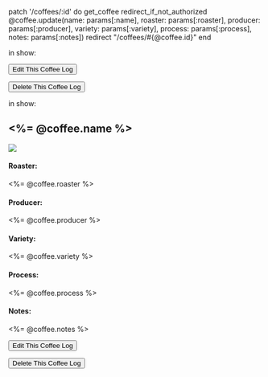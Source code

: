 patch '/coffees/:id' do
        get_coffee
        redirect_if_not_authorized
        @coffee.update(name: params[:name], roaster: params[:roaster], producer: params[:producer], variety: params[:variety], process: params[:process], notes: params[:notes])
        redirect "/coffees/#{@coffee.id}"
end

in show:
<div class="show_buttons">
    <div>
        <p><a href="/coffees/<%= @coffee.id %>/edit"><button class="button">Edit This Coffee Log</button></a></p>
        <form action="/coffees/<%= @coffee.id %>" method="post">
            <p><input type="hidden" name="_method" value="delete"/>
            <input class="button" type="submit" value="Delete This Coffee Log"/></p>
        </form>
    </div>
</div>

in show:
<h2><%= @coffee.name %></h2>

<img id="show_image" src="https://assets.rebelmouse.io/eyJhbGciOiJIUzI1NiIsInR5cCI6IkpXVCJ9.eyJpbWFnZSI6Imh0dHBzOi8vYXNzZXRzLnJibC5tcy8yMzIxNjQ2My9vcmlnaW4uanBnIiwiZXhwaXJlc19hdCI6MTY3Njk4Mjg3MX0.4D2MPJW7OJI2KyBWOKAI72HnvEi9IAN5Y01-r60YhB4/img.jpg?width=1200&coordinates=0%2C1066%2C0%2C1066&height=600" />

<h4>Roaster:</h4>
<p><%= @coffee.roaster %></p>

<h4>Producer:</h4>
<p><%= @coffee.producer %></p>

<h4>Variety:</h4>
<p><%= @coffee.variety %></p>

<h4>Process:</h4>
<p><%= @coffee.process %></p>

<h4>Notes:</h4>
<p><%= @coffee.notes %></p>

<p><a href="/coffees/<%= @coffee.id %>/edit"><button class="button">Edit This Coffee Log</button></a></p>

<form action="/coffees/<%= @coffee.id %>" method="post">
    <p><input type="hidden" name="_method" value="delete"/>
    <input class="button" type="submit" value="Delete This Coffee Log"/></p>
</form>
<br>
